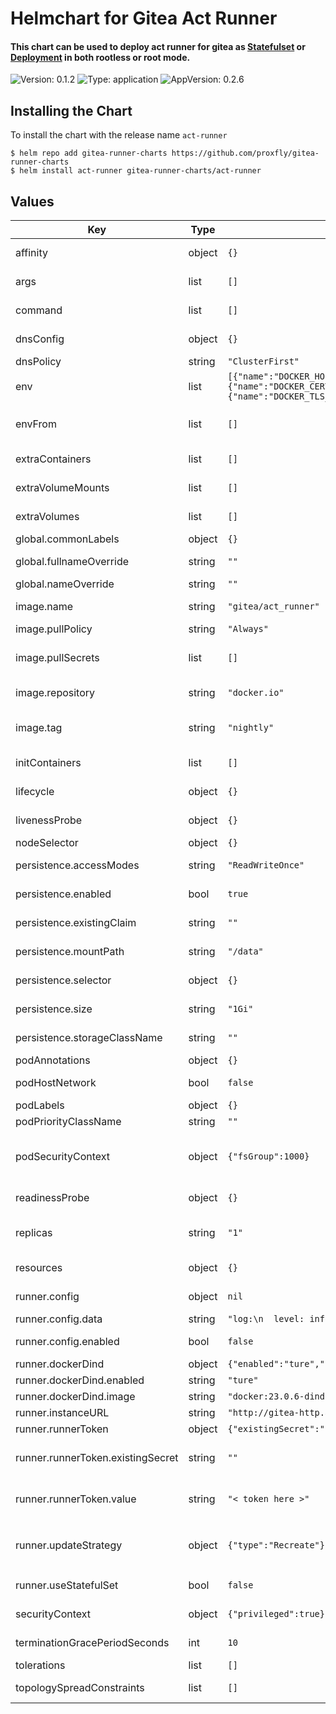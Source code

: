 # Helmchart for Gitea Act Runner

#### This chart can be used to deploy act runner for gitea as [Statefulset](https://kubernetes.io/docs/concepts/workloads/controllers/statefulset/) or [Deployment](https://kubernetes.io/docs/concepts/workloads/controllers/deployment/) in both rootless or root mode.

![Version: 0.1.2](https://img.shields.io/badge/Version-0.1.2-informational?style=flat-square) ![Type: application](https://img.shields.io/badge/Type-application-informational?style=flat-square) ![AppVersion: 0.2.6](https://img.shields.io/badge/AppVersion-0.2.6-informational?style=flat-square)

## Installing the Chart

To install the chart with the release name `act-runner`

```console
$ helm repo add gitea-runner-charts https://github.com/proxfly/gitea-runner-charts
$ helm install act-runner gitea-runner-charts/act-runner
```

## Values

| Key | Type | Default | Description |
|-----|------|---------|-------------|
| affinity | object | `{}` | Configure [affinity and anti-affinity](https://kubernetes.io/docs/concepts/scheduling-eviction/assign-pod-node/#affinity-and-anti-affinity). |
| args | list | `[]` | Override default image arguments. |
| command | list | `[]` | Override default image command. |
| dnsConfig | object | `{}` | Specify a custom dns config [dnsConfig](https://kubernetes.io/docs/concepts/services-networking/dns-pod-service/#pod-dns-config). |
| dnsPolicy | string | `"ClusterFirst"` | Specify dns policy [dnsPolicy](https://kubernetes.io/docs/concepts/services-networking/dns-pod-service/#pod-s-dns-policy). |
| env | list | `[{"name":"DOCKER_HOST","value":"tcp://localhost:2376"},{"name":"DOCKER_CERT_PATH","value":"/certs/client"},{"name":"DOCKER_TLS_VERIFY","value":"1"}]` | Define environment variables. |
| envFrom | list | `[]` | Define environment variables from existing ConfigMap or Secret data. |
| extraContainers | list | `[]` | Specify extra Containers to be added. |
| extraVolumeMounts | list | `[]` | Specify Additional VolumeMounts to use. |
| extraVolumes | list | `[]` | Specify additional Volumes to use. |
| global.commonLabels | object | `{}` | Apply labels to all resources. |
| global.fullnameOverride | string | `""` | Override the fully qualified app name. |
| global.nameOverride | string | `""` | Override the name of the app. |
| image.name | string | `"gitea/act_runner"` | Specify the image name to use (relative to `image.repository`). |
| image.pullPolicy | string | `"Always"` | Specify the [pullPolicy](https://kubernetes.io/docs/concepts/containers/images/#image-pull-policy). |
| image.pullSecrets | list | `[]` | Specify the image pull secrets if pulling from private registry [imagePullSecrets](https://kubernetes.io/docs/concepts/containers/images/#specifying-imagepullsecrets-on-a-pod). |
| image.repository | string | `"docker.io"` | Specify the image repository to use. |
| image.tag | string | `"nightly"` | Specify the image tag to use. ( nightly or nightly-dind-rootless ) |
| initContainers | list | `[]` | Specify initContainers to be added. |
| lifecycle | object | `{}` | Specify lifecycle hooks for Containers. |
| livenessProbe | object | `{}` | Specify the livenessProbe [configuration](https://kubernetes.io/docs/tasks/configure-pod-container/configure-liveness-readiness-startup-probes/#configure-probes). |
| nodeSelector | object | `{}` | Configure [nodeSelector](https://kubernetes.io/docs/concepts/scheduling-eviction/assign-pod-node/#nodeselector). |
| persistence.accessModes | string | `"ReadWriteOnce"` | Specify the accessModes for PersistentVolumeClaims. |
| persistence.enabled | bool | `true` | If **true**, create and use PersistentVolumeClaims. |
| persistence.existingClaim | string | `""` | Name of an existing PersistentVolumeClaim to use. |
| persistence.mountPath | string | `"/data"` | Path inside the container where volume will be mounted |
| persistence.selector | object | `{}` | Specify the selectors for PersistentVolumeClaims. |
| persistence.size | string | `"1Gi"` | Specify the size of PersistentVolumeClaims. |
| persistence.storageClassName | string | `""` | Specify the storageClassName for PersistentVolumeClaims. |
| podAnnotations | object | `{}` | Set annotations on Pods. |
| podHostNetwork | bool | `false` | Enable the hostNetwork option on Pods. |
| podLabels | object | `{}` | Set labels on Pods. |
| podPriorityClassName | string | `""` | Set the [priorityClassName](https://kubernetes.io/docs/concepts/scheduling-eviction/pod-priority-preemption/#priorityclass). |
| podSecurityContext | object | `{"fsGroup":1000}` | Allows you to overwrite the default. Only applied when using rootless container [PodSecurityContext](https://kubernetes.io/docs/tasks/configure-pod-container/security-context/). |
| readinessProbe | object | `{}` | Specify the readinessProbe [configuration](https://kubernetes.io/docs/tasks/configure-pod-container/configure-liveness-readiness-startup-probes/#configure-probes). |
| replicas | string | `"1"` | only one replica as runner doesn't support clustering. default set to `1` |
| resources | object | `{}` | Specify resource requests and limits. |
| runner.config | object | `nil` | Specify runner's custom configuration |
| runner.config.data | string | `"log:\n  level: info\nrunner:\n  labels: []\n"` | Your custom config block |
| runner.config.enabled | bool | `false` | Enables configuration for deployment |
| runner.dockerDind | object | `{"enabled":"ture","image":"docker:23.0.6-dind"}` | @default `nil` |
| runner.dockerDind.enabled | string | `"ture"` | enable docker dind |
| runner.dockerDind.image | string | `"docker:23.0.6-dind"` | docker image repository |
| runner.instanceURL | string | `"http://gitea-http.apps.svc.cluster.local:3000"` | Gitea instance URL  |
| runner.runnerToken | object | `{"existingSecret":"","value":"< token here >"}` | Runner registration token |
| runner.runnerToken.existingSecret | string | `""` | Specify an existing secret containing runner token with key (token: value) |
| runner.runnerToken.value | string | `"< token here >"` | Set registration token value, if existing secret is specified this value is not used. |
| runner.updateStrategy | object | `{"type":"Recreate"}` | valid options for statefulset `RollingUpdate`, `OnDelete` / Deployment: `RollingUpdate`, `Recreate` |
| runner.useStatefulSet | bool | `false` | Set to true to use a StatefulSet instead of a Deployment |
| securityContext | object | `{"privileged":true}` | Specify securityContext for Containers. |
| terminationGracePeriodSeconds | int | `10` | Override terminationGracePeriodSeconds. |
| tolerations | list | `[]` | Configure [taints and tolerations](https://kubernetes.io/docs/concepts/scheduling-eviction/taint-and-toleration/). |
| topologySpreadConstraints | list | `[]` | Configure [topology spread constraints](https://kubernetes.io/docs/concepts/scheduling-eviction/topology-spread-constraints/). |

